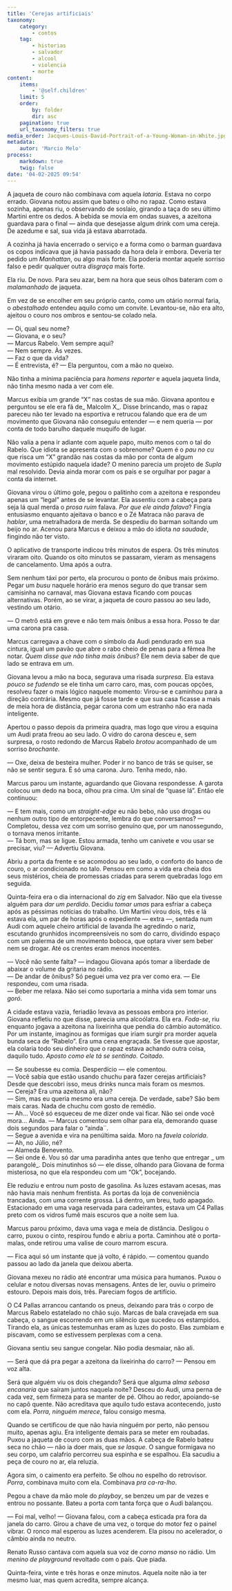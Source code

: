 ```yaml
---
title: 'Cerejas artificiais'
taxonomy:
    category:
        - contos
    tag:
        - historias
        - salvador
        - alcool
        - violencia
        - morte
content:
    items:
        - '@self.children'
    limit: 5
    order:
        by: folder
        dir: asc
    pagination: true
    url_taxonomy_filters: true
media_order: Jacques-Louis-David-Portrait-of-a-Young-Woman-in-White.jpg
metadata:
    autor: 'Marcio Melo'
process:
    markdown: true
    twig: false
date: '04-02-2025 09:54'
---
```


A jaqueta de couro não combinava com aquela _lataria_. Estava no corpo errado. Giovana notou assim que bateu o olho no rapaz. Como estava sozinha, apenas riu, o observando de soslaio, girando a taça do seu último Martini entre os dedos. A bebida se movia em ondas suaves, a azeitona guardava para o final — ainda que desejasse algum drink com uma cereja. De azedume e sal, sua vida já estava abarrotada.

A cozinha já havia encerrado o serviço e a forma como o barman guardava os copos indicava que já havia passado da hora dela ir embora. Deveria ter pedido um _Manhattan_, ou algo mais forte. Ela poderia montar aquele sorriso falso e pedir qualquer outra _disgraça_ mais forte. 

Ela riu. De novo. Para seu azar, bem na hora que seus olhos bateram com o _malamanhado_ de jaqueta.

Em vez de se encolher em seu próprio canto, como um otário normal faria, o _abestalhado_ entendeu aquilo como um convite. Levantou-se, não era alto, ajeitou o couro nos ombros e sentou-se colado nela.

— Oi, qual seu nome?   
— Giovana, e o seu?   
— Marcus Rabelo. Vem sempre aqui?  
— Nem sempre. Às vezes.  
— Faz o que da vida?  
— É entrevista, é? — Ela perguntou, com a mão no queixo.  

Não tinha a mínima paciência para _homens reporter_ e aquela jaqueta linda, não tinha mesmo nada a ver com ele.

Marcus exibia um grande “X” nas costas de sua mão. Giovana apontou e perguntou se ele era fã de_ Malcolm X_. Disse brincando, mas o rapaz pareceu não ter levado na esportiva e retrucou falando que era de um movimento que Giovana não conseguiu entender — e nem queria — por conta de todo barulho daquele muquifo de lugar.

Não valia a pena ir adiante com aquele papo, muito menos com o tal do Rabelo. Que idiota se apresenta com o sobrenome? Quem é o _pau no cu_ que risca um “X” grandão nas costas da mão por conta de algum movimento estúpido naquela idade? O menino parecia um projeto de _Supla_ mal resolvido. Devia ainda morar com os pais e se orgulhar por pagar a conta da internet.

Giovana virou o último gole, pegou o palitinho com a azeitona e respondeu apenas um “legal” antes de se levantar. Ela assentiu com a cabeça para seja lá qual merda o _prosa ruim_ falava. _Por que ele ainda falava_? Fingia entusiasmo enquanto ajeitava o banco e o Zé Matraca não parava de _hablar_, uma metralhadora de merda. Se despediu do barman soltando um beijo no ar. Acenou para Marcus e deixou a mão do idiota _na saudade_, fingindo não ter visto.

O aplicativo de transporte indicou três minutos de espera. Os três minutos viraram oito. Quando os oito minutos se passaram, vieram as mensagens de cancelamento. Uma após a outra.

Sem nenhum táxi por perto, ela procurou o ponto de ônibus mais próximo. Pegar um _busu_ naquele horário era menos seguro do que transar sem camisinha no carnaval, mas Giovana estava ficando com poucas alternativas. Porém, ao se virar, a jaqueta de couro passou ao seu lado, vestindo um otário. 

— O metrô está em greve e não tem mais ônibus a essa hora. Posso te dar uma carona pra casa.

Marcus carregava a chave com o símbolo da Audi pendurado em sua cintura, igual um pavão que abre o rabo cheio de penas para a fêmea lhe notar. _Quem disse que não tinha mais ônibus_? Ele nem devia saber de que lado se entrava em um.

Giovana levou a mão na boca, segurava uma risada _surpresa_. Ela estava _pouco se fudendo_ se ele tinha um carro caro, mas, com poucas opções, resolveu fazer o mais lógico naquele momento: Virou-se e caminhou para a direção contrária. Mesmo que já fosse tarde e que sua casa ficasse a mais de meia hora de distância, pegar carona com um estranho não era nada inteligente.

Apertou o passo depois da primeira quadra, mas logo que virou a esquina um Audi prata freou ao seu lado. O vidro do carona desceu e, sem surpresa, o rosto redondo de Marcus Rabelo _brotou_ acompanhado de um sorriso _brochante_. 

— Oxe, deixa de besteira mulher. Poder ir no banco de trás se quiser, se não se sentir segura. É só uma carona. Juro. Tenha medo, não.

Marcus parou um instante, aguardando que Giovana respondesse. A garota colocou um dedo na boca, olhou pra cima. Um sinal de “quase lá”. Então ele continuou:

— E tem mais, como um _straight-edge_ eu não bebo, não uso drogas ou nenhum outro tipo de entorpecente, lembra do que conversamos? — Completou, dessa vez com um sorriso genuíno que, por um nanossegundo, o tornava menos irritante.   
— Tá bom, mas se ligue. Estou armada, tenho um canivete e vou usar se precisar, viu? — Advertiu Giovana.

Abriu a porta da frente e se acomodou ao seu lado, o conforto do banco de couro, o ar condicionado no talo. Pensou em como a vida era cheia dos seus mistérios, cheia de promessas criadas para serem quebradas logo em seguida.

Quinta-feira era o dia internacional do _zig_ em Salvador. Não que ela tivesse alguém para _dar um perdido_. Decidiu _tomar umas_ para esfriar a cabeça após as péssimas notícias do trabalho. Um Martini virou dois, três e lá estava ela, um par de horas após o expediente — extra —, sentada num Audi com aquele cheiro artificial de lavanda lhe agredindo o nariz, escutando grunhidos incompreensíveis no som do carro, dividindo espaço com um palerma de um movimento boboca, que optara viver sem beber nem se drogar. Até os crentes eram menos inocentes.

— Você não sente falta? — indagou Giovana após tomar a liberdade de abaixar o volume da gritaria no rádio.  
— De andar de ônibus? Só peguei uma vez pra ver como era. — Ele respondeu, com uma risada.  
— Beber me relaxa. Não sei como suportaria a minha vida sem tomar uns _goró_.

A cidade estava vazia, feriadão levava as pessoas embora pro interior. Giovana refletiu no que disse, parecia uma alcoólatra. Ela era. _Foda-se_, riu enquanto jogava a azeitona na lixeirinha que pendia do câmbio automático. Por um instante, imaginou as formigas que iriam surgir pra morder aquela bunda seca de “Rabelo”. Era uma cena engraçada. Se tivesse que apostar, ela colaria todo seu dinheiro que o rapaz estava achando outra coisa, daquilo tudo. _Aposto como ele tá se sentindo. Coitado_.

— Se soubesse eu comia. Desperdício — ele comentou.  
— Você sabia que estão usando chuchu para fazer cerejas artificiais? Desde que descobri isso, meus drinks nunca mais foram os mesmos.  
— Cereja? Era uma azeitona ali, não?  
— Sim, mas eu queria mesmo era uma cereja. De verdade, sabe? São bem mais caras. Nada de chuchu com gosto de remédio.  
— Ah… Você só esqueceu de me dizer onde vai ficar. Não sei onde você mora… Ainda. — Marcus comentou sem olhar para ela, demorando quase dois segundos para falar o “ainda¨.  
— Segue a avenida e vira na penúltima saída. Moro na _favela colorida_.   
— Ah, no Júlio, né?  
— Alameda Benevento.  
— Sei onde é. Vou só dar uma paradinha antes que tenho que entregar _ um parangolé_. Dois minutinhos só — ele disse, olhando para Giovana de forma misteriosa, no que ela respondeu com um “Ok”, bocejando.

Ele reduziu e entrou num posto de gasolina. As luzes estavam acesas, mas não havia mais nenhum frentista. As portas da loja de conveniência trancadas, com uma corrente grossa. Lá dentro, um breu, tudo apagado. Estacionado em uma vaga reservada para cadeirantes, estava um C4 Pallas preto com os vidros fumê mais escuros que a noite sem lua.

Marcus parou próximo, dava uma vaga e meia de distância. Desligou o carro, puxou o cinto, respirou fundo e abriu a porta. Caminhou até o porta-malas, onde retirou uma valise de couro marrom escura. 

— Fica aqui só um instante que já volto, é rápido. — comentou quando passou ao lado da janela que deixou aberta.

Giovana mexeu no rádio até encontrar uma música para humanos. Puxou o celular e notou diversas novas mensagens. Antes de ler, ouviu o primeiro estouro. Depois mais dois, três. Pareciam fogos de artifício. 

O C4 Pallas arrancou cantando os pneus, deixando para trás o corpo de Marcus Rabelo estatelado no chão sujo. Marcas de bala cravejada em sua cabeça, o sangue escorrendo em um silêncio que sucedeu os estampidos. Tirando ela, as únicas testemunhas eram as luzes do posto. Elas zumbiam e piscavam, como se estivessem perplexas com a cena.

Giovana sentiu seu sangue congelar. Não podia desmaiar, não ali. 

— Será que dá pra pegar a azeitona da lixeirinha do carro? — Pensou em voz alta.

Será que alguém viu os dois chegando? Será que alguma _alma sebosa_ _encanaria_  que saíram juntos naquela noite? Desceu do Audi, uma perna de cada vez, sem firmeza para se manter de pé. Olhou ao redor, apoiando-se no capô quente.  Não acreditava que aquilo tudo estava acontecendo, justo com ela. _Porra, ninguém merece_, falou consigo mesma.

Quando se certificou de que não havia ninguém por perto, não pensou muito, apenas agiu. Era inteligente demais para se meter em roubadas. Puxou a jaqueta de couro com as duas mãos. A cabeça de Rabelo bateu seca no chão — não ia doer mais, que _se lasque_. O sangue formigava no seu corpo, um calafrio percorreu sua espinha e se espalhou. Ela sacudiu a peça de couro no ar, ela reluzia.

Agora sim, o caimento era perfeito. Se olhou no espelho do retrovisor. _Porra_, combinava muito com ela. Combinava _pra ca-ra-lho_.

Pegou a chave da mão mole do _playboy_, se benzeu um par de vezes e entrou no possante. Bateu a porta com tanta força que o Audi balançou. 

— Foi mal, velho! — Giovana falou, com a cabeça esticada pra fora da janela do carro. Girou a chave de uma vez, o torque do motor fez o painel vibrar. O ronco mal esperou as luzes acenderem. Ela pisou no acelerador, o câmbio ainda no neutro.

Renato Russo cantava com aquela sua voz de _corno manso_ no rádio. Um _menino de playground_ revoltado com o país. Que piada.

Quinta-feira, vinte e três horas e onze minutos. Aquela noite não ia ter mesmo luar, mas quem acredita, sempre alcança.